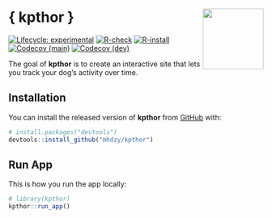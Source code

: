 
<!-- README.md is generated from README.Rmd. Please edit that file -->

# { kpthor } <img src="https://raw.githubusercontent.com/mhdzy/kpthor/main/inst/app/www/favicon.png" align="right" width="120"/>

<!-- badges: start -->

[![Lifecycle:
experimental](https://img.shields.io/badge/lifecycle-experimental-orange.svg)](https://lifecycle.r-lib.org/articles/stages.html#experimental)
[![R-check](https://github.com/mhdzy/kpthor/workflows/R-check/badge.svg)](https://github.com/mhdzy/kpthor/actions)
[![R-install](https://github.com/mhdzy/kpthor/workflows/R-install/badge.svg)](https://github.com/mhdzy/kpthor/actions)
[![Codecov
(main)](https://codecov.io/gh/mhdzy/kpthor/branch/main/graph/badge.svg)](https://codecov.io/gh/mhdzy/kpthor?branch=main)
[![Codecov
(dev)](https://codecov.io/gh/matthewhandzy/kp/branch/dev/graph/badge.svg)](https://codecov.io/gh/mhdzy/kpthor?branch=dev)
<!-- badges: end -->

The goal of **kpthor** is to create an interactive site that lets you
track your dog’s activity over time.

## Installation

You can install the released version of **kpthor** from
[GitHub](https://github.com/) with:

``` r
# install.packages("devtools")
devtools::install_github("mhdzy/kpthor")
```

## Run App

This is how you run the app locally:

``` r
# library(kpthor)
kpthor::run_app()
```

